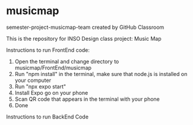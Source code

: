 # musicmap
semester-project-musicmap-team created by GitHub Classroom

This is the repository for INSO Design class project: Music Map

Instructions to run FrontEnd code:

1) Open the terminal and change directory to musicmap/FrontEnd/musicmap
2) Run "npm install" in the terminal, make sure that node.js is installed on your computer
3) Run "npx expo start"
4) Install Expo go on your phone
5) Scan QR code that appears in the terminal with your phone
6) Done

Instructions to run BackEnd Code
